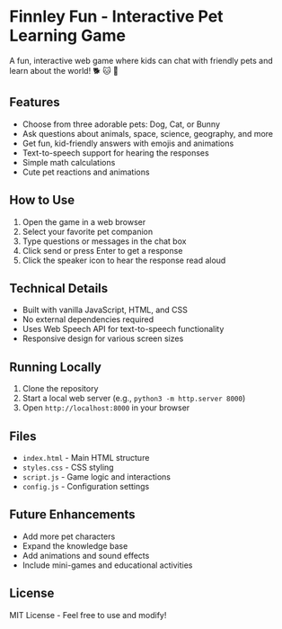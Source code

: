 # Finnley Fun - Interactive Pet Learning Game

A fun, interactive web game where kids can chat with friendly pets and learn about the world! 🐕 🐱 🐰

## Features

- Choose from three adorable pets: Dog, Cat, or Bunny
- Ask questions about animals, space, science, geography, and more
- Get fun, kid-friendly answers with emojis and animations
- Text-to-speech support for hearing the responses
- Simple math calculations
- Cute pet reactions and animations

## How to Use

1. Open the game in a web browser
2. Select your favorite pet companion
3. Type questions or messages in the chat box
4. Click send or press Enter to get a response
5. Click the speaker icon to hear the response read aloud

## Technical Details

- Built with vanilla JavaScript, HTML, and CSS
- No external dependencies required
- Uses Web Speech API for text-to-speech functionality
- Responsive design for various screen sizes

## Running Locally

1. Clone the repository
2. Start a local web server (e.g., `python3 -m http.server 8000`)
3. Open `http://localhost:8000` in your browser

## Files

- `index.html` - Main HTML structure
- `styles.css` - CSS styling
- `script.js` - Game logic and interactions
- `config.js` - Configuration settings

## Future Enhancements

- Add more pet characters
- Expand the knowledge base
- Add animations and sound effects
- Include mini-games and educational activities

## License

MIT License - Feel free to use and modify! 